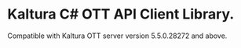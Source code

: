 # Kaltura C# OTT API Client Library.
Compatible with Kaltura OTT server version 5.5.0.28272 and above.
